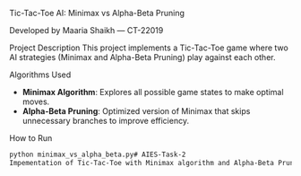  Tic-Tac-Toe AI: Minimax vs Alpha-Beta Pruning

Developed by
Maaria Shaikh — CT-22019

Project Description
This project implements a Tic-Tac-Toe game where two AI strategies (Minimax and Alpha-Beta Pruning) play against each other.

Algorithms Used
- **Minimax Algorithm**: Explores all possible game states to make optimal moves.
- **Alpha-Beta Pruning**: Optimized version of Minimax that skips unnecessary branches to improve efficiency.

How to Run
```bash
python minimax_vs_alpha_beta.py# AIES-Task-2
Impementation of Tic-Tac-Toe with Minimax algorithm and Alpha-Beta Pruning
